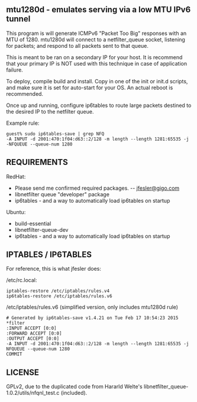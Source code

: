 mtu1280d - emulates serving via a low MTU IPv6 tunnel
----------------------------------------------------

This program is will generate ICMPv6 "Packet Too Big"
responses with an MTU of 1280. mtu1280d will connect to 
a netfilter_queue socket, listening for packets; and 
respond to all packets sent to that queue.

This is meant to be ran on a secondary IP for your host.
It is recommend that your primary IP is NOT used with
this technique in case of application failure.

To deploy, compile build and install.  Copy
in one of the init or init.d scripts, and make sure
it is set for auto-start for your OS.  An actual reboot
is recommended.

Once up and running, configure ip6tables to route
large packets destined to the desired IP to the netfilter queue.

Example rule:

```
guest% sudo ip6tables-save | grep NFQ
-A INPUT -d 2001:470:1f04:d63::2/128 -m length --length 1281:65535 -j -NFQUEUE --queue-num 1280
```

REQUIREMENTS
------------

RedHat:
 * Please send me confirmed required packages. -- jfesler@gigo.com
 * libnetfilter queue "developer" package
 * ip6tables - and a way to automatically load ip6tables on startup

Ubuntu:
 * build-essential 
 * libnetfilter-queue-dev 
 * ip6tables - and a way to automatically load ip6tables on startup


IPTABLES / IP6TABLES
--------------------

For reference, this is what jfesler does:

/etc/rc.local:
```
iptables-restore /etc/iptables/rules.v4
ip6tables-restore /etc/iptables/rules.v6
```

/etc/iptables/rules.v6 (simplified version, only includes mtu1280d rule)
```
# Generated by ip6tables-save v1.4.21 on Tue Feb 17 10:54:23 2015
*filter
:INPUT ACCEPT [0:0]
:FORWARD ACCEPT [0:0]
:OUTPUT ACCEPT [0:0]
-A INPUT -d 2001:470:1f04:d63::2/128 -m length --length 1281:65535 -j NFQUEUE --queue-num 1280
COMMIT
```


LICENSE
-------
GPLv2, due to  the duplicated code from  Hararld Welte's
libnetfilter_queue-1.0.2/utils/nfqnl_test.c (included).


